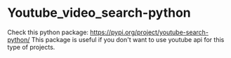 # Youtube_video_search-python
Check this python package: https://pypi.org/project/youtube-search-python/
This package is useful if you don't want to use youtube api for this type of projects.
